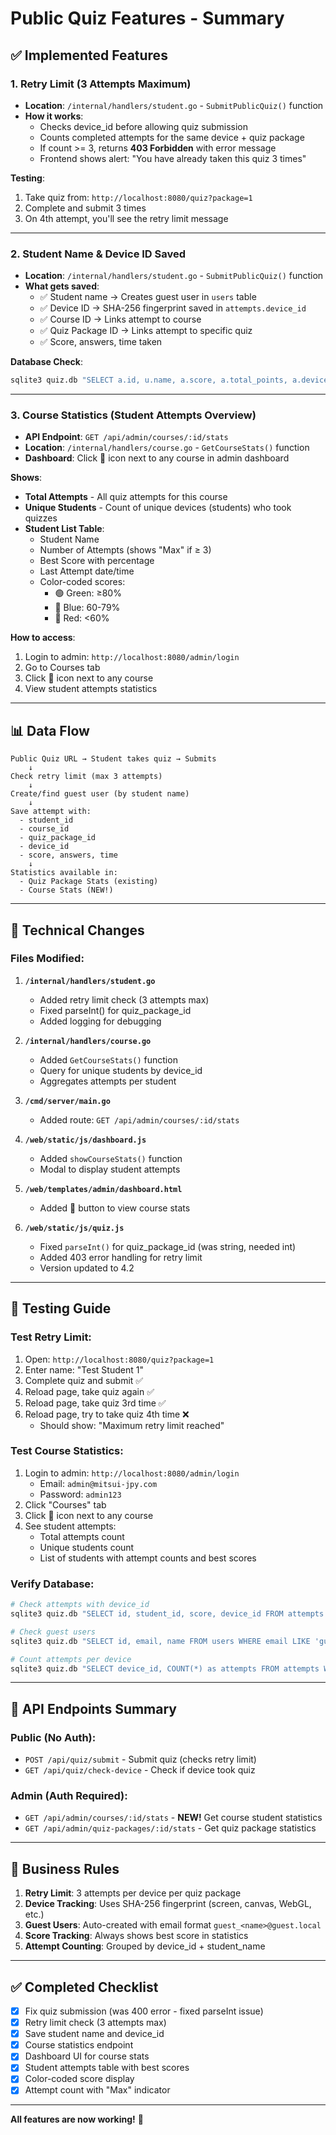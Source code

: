 # Public Quiz Features - Summary

## ✅ Implemented Features

### 1. **Retry Limit (3 Attempts Maximum)**
- **Location**: `/internal/handlers/student.go` - `SubmitPublicQuiz()` function
- **How it works**:
  - Checks device_id before allowing quiz submission
  - Counts completed attempts for the same device + quiz package
  - If count >= 3, returns **403 Forbidden** with error message
  - Frontend shows alert: "You have already taken this quiz 3 times"

**Testing**:
1. Take quiz from: `http://localhost:8080/quiz?package=1`
2. Complete and submit 3 times
3. On 4th attempt, you'll see the retry limit message

---

### 2. **Student Name & Device ID Saved**
- **Location**: `/internal/handlers/student.go` - `SubmitPublicQuiz()` function
- **What gets saved**:
  - ✅ Student name → Creates guest user in `users` table
  - ✅ Device ID → SHA-256 fingerprint saved in `attempts.device_id`
  - ✅ Course ID → Links attempt to course
  - ✅ Quiz Package ID → Links attempt to specific quiz
  - ✅ Score, answers, time taken

**Database Check**:
```bash
sqlite3 quiz.db "SELECT a.id, u.name, a.score, a.total_points, a.device_id, a.created_at FROM attempts a JOIN users u ON a.student_id = u.id ORDER BY a.id DESC LIMIT 5;"
```

---

### 3. **Course Statistics (Student Attempts Overview)**
- **API Endpoint**: `GET /api/admin/courses/:id/stats`
- **Location**: `/internal/handlers/course.go` - `GetCourseStats()` function
- **Dashboard**: Click 👥 icon next to any course in admin dashboard

**Shows**:
- **Total Attempts** - All quiz attempts for this course
- **Unique Students** - Count of unique devices (students) who took quizzes
- **Student List Table**:
  - Student Name
  - Number of Attempts (shows "Max" if ≥ 3)
  - Best Score with percentage
  - Last Attempt date/time
  - Color-coded scores:
    - 🟢 Green: ≥80%
    - 🔵 Blue: 60-79%
    - 🔴 Red: <60%

**How to access**:
1. Login to admin: `http://localhost:8080/admin/login`
2. Go to Courses tab
3. Click 👥 icon next to any course
4. View student attempts statistics

---

## 📊 Data Flow

```
Public Quiz URL → Student takes quiz → Submits
    ↓
Check retry limit (max 3 attempts)
    ↓
Create/find guest user (by student name)
    ↓
Save attempt with:
  - student_id
  - course_id
  - quiz_package_id
  - device_id
  - score, answers, time
    ↓
Statistics available in:
  - Quiz Package Stats (existing)
  - Course Stats (NEW!)
```

---

## 🔧 Technical Changes

### Files Modified:
1. **`/internal/handlers/student.go`**
   - Added retry limit check (3 attempts max)
   - Fixed parseInt() for quiz_package_id
   - Added logging for debugging

2. **`/internal/handlers/course.go`**
   - Added `GetCourseStats()` function
   - Query for unique students by device_id
   - Aggregates attempts per student

3. **`/cmd/server/main.go`**
   - Added route: `GET /api/admin/courses/:id/stats`

4. **`/web/static/js/dashboard.js`**
   - Added `showCourseStats()` function
   - Modal to display student attempts

5. **`/web/templates/admin/dashboard.html`**
   - Added 👥 button to view course stats

6. **`/web/static/js/quiz.js`**
   - Fixed `parseInt()` for quiz_package_id (was string, needed int)
   - Added 403 error handling for retry limit
   - Version updated to 4.2

---

## 🧪 Testing Guide

### Test Retry Limit:
1. Open: `http://localhost:8080/quiz?package=1`
2. Enter name: "Test Student 1"
3. Complete quiz and submit ✅
4. Reload page, take quiz again ✅
5. Reload page, take quiz 3rd time ✅
6. Reload page, try to take quiz 4th time ❌
   - Should show: "Maximum retry limit reached"

### Test Course Statistics:
1. Login to admin: `http://localhost:8080/admin/login`
   - Email: `admin@mitsui-jpy.com`
   - Password: `admin123`
2. Click "Courses" tab
3. Click 👥 icon next to any course
4. See student attempts:
   - Total attempts count
   - Unique students count
   - List of students with attempt counts and best scores

### Verify Database:
```bash
# Check attempts with device_id
sqlite3 quiz.db "SELECT id, student_id, score, device_id FROM attempts ORDER BY id DESC LIMIT 5;"

# Check guest users
sqlite3 quiz.db "SELECT id, email, name FROM users WHERE email LIKE 'guest_%';"

# Count attempts per device
sqlite3 quiz.db "SELECT device_id, COUNT(*) as attempts FROM attempts WHERE device_id != '' GROUP BY device_id;"
```

---

## 📝 API Endpoints Summary

### Public (No Auth):
- `POST /api/quiz/submit` - Submit quiz (checks retry limit)
- `GET /api/quiz/check-device` - Check if device took quiz

### Admin (Auth Required):
- `GET /api/admin/courses/:id/stats` - **NEW!** Get course student statistics
- `GET /api/admin/quiz-packages/:id/stats` - Get quiz package statistics

---

## 🎯 Business Rules

1. **Retry Limit**: 3 attempts per device per quiz package
2. **Device Tracking**: Uses SHA-256 fingerprint (screen, canvas, WebGL, etc.)
3. **Guest Users**: Auto-created with email format `guest_<name>@guest.local`
4. **Score Tracking**: Always shows best score in statistics
5. **Attempt Counting**: Grouped by device_id + student_name

---

## ✅ Completed Checklist

- [x] Fix quiz submission (was 400 error - fixed parseInt issue)
- [x] Retry limit check (3 attempts max)
- [x] Save student name and device_id
- [x] Course statistics endpoint
- [x] Dashboard UI for course stats
- [x] Student attempts table with best scores
- [x] Color-coded score display
- [x] Attempt count with "Max" indicator

---

**All features are now working!** 🎉
